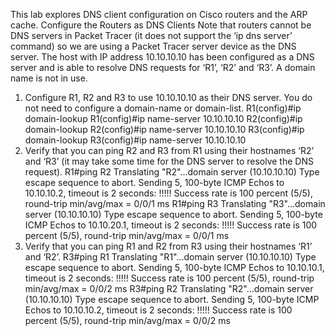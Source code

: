  
This lab explores DNS client configuration on Cisco routers and the ARP cache.
Configure the Routers as DNS Clients
Note that routers cannot be DNS servers in Packet Tracer (it does not
support the ‘ip dns server’ command) so we are using a Packet Tracer
server device as the DNS server.
The host with IP address 10.10.10.10 has been configured as a DNS server and
is able to resolve DNS requests for ‘R1’, ‘R2’ and ‘R3’.
A domain name is not in use.
1) Configure R1, R2 and R3 to use 10.10.10.10 as their DNS server. You do
not need to configure a domain-name or domain-list.
R1(config)#ip domain-lookup
R1(config)#ip name-server 10.10.10.10
R2(config)#ip domain-lookup
R2(config)#ip name-server 10.10.10.10
R3(config)#ip domain-lookup
R3(config)#ip name-server 10.10.10.10
2) Verify that you can ping R2 and R3 from R1 using their hostnames ‘R2’
and ‘R3’ (it may take some time for the DNS server to resolve the DNS
request).
R1#ping R2
Translating "R2"...domain server (10.10.10.10)
Type escape sequence to abort.
Sending 5, 100-byte ICMP Echos to 10.10.10.2, timeout is 2
seconds:
!!!!!
Success rate is 100 percent (5/5), round-trip min/avg/max =
0/0/1 ms
R1#ping R3
Translating "R3"...domain server (10.10.10.10)
Type escape sequence to abort.
Sending 5, 100-byte ICMP Echos to 10.10.20.1, timeout is 2
seconds:
!!!!!
Success rate is 100 percent (5/5), round-trip min/avg/max =
0/0/1 ms
3) Verify that you can ping R1 and R2 from R3 using their hostnames ‘R1’
and ‘R2’.
R3#ping R1
Translating "R1"...domain server (10.10.10.10)
Type escape sequence to abort.
Sending 5, 100-byte ICMP Echos to 10.10.10.1, timeout is 2
seconds:
!!!!!
Success rate is 100 percent (5/5), round-trip min/avg/max =
0/0/2 ms
R3#ping R2
Translating "R2"...domain server (10.10.10.10)
Type escape sequence to abort.
Sending 5, 100-byte ICMP Echos to 10.10.10.2, timeout is 2
seconds:
!!!!!
Success rate is 100 percent (5/5), round-trip min/avg/max =
0/0/2 ms